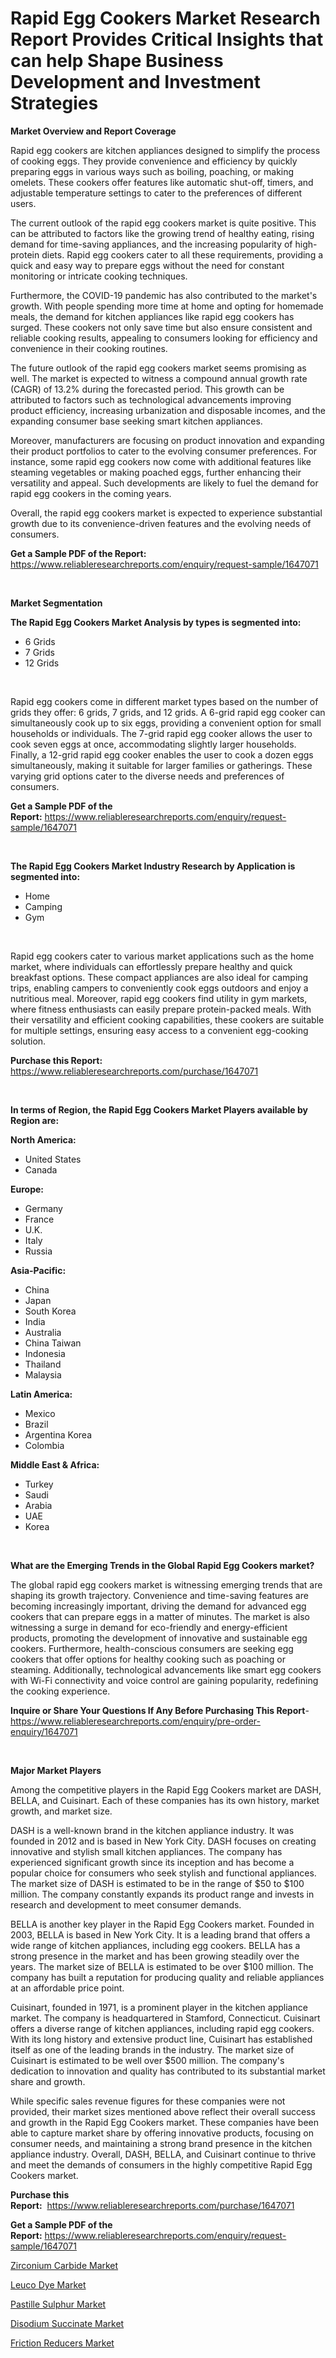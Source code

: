 <p><h1>Rapid Egg Cookers Market Research Report Provides Critical Insights that can help Shape Business Development and Investment Strategies</h1></p><p><strong>Market Overview and Report Coverage</strong></p>
<p><p>Rapid egg cookers are kitchen appliances designed to simplify the process of cooking eggs. They provide convenience and efficiency by quickly preparing eggs in various ways such as boiling, poaching, or making omelets. These cookers offer features like automatic shut-off, timers, and adjustable temperature settings to cater to the preferences of different users.</p><p>The current outlook of the rapid egg cookers market is quite positive. This can be attributed to factors like the growing trend of healthy eating, rising demand for time-saving appliances, and the increasing popularity of high-protein diets. Rapid egg cookers cater to all these requirements, providing a quick and easy way to prepare eggs without the need for constant monitoring or intricate cooking techniques.</p><p>Furthermore, the COVID-19 pandemic has also contributed to the market's growth. With people spending more time at home and opting for homemade meals, the demand for kitchen appliances like rapid egg cookers has surged. These cookers not only save time but also ensure consistent and reliable cooking results, appealing to consumers looking for efficiency and convenience in their cooking routines.</p><p>The future outlook of the rapid egg cookers market seems promising as well. The market is expected to witness a compound annual growth rate (CAGR) of 13.2% during the forecasted period. This growth can be attributed to factors such as technological advancements improving product efficiency, increasing urbanization and disposable incomes, and the expanding consumer base seeking smart kitchen appliances.</p><p>Moreover, manufacturers are focusing on product innovation and expanding their product portfolios to cater to the evolving consumer preferences. For instance, some rapid egg cookers now come with additional features like steaming vegetables or making poached eggs, further enhancing their versatility and appeal. Such developments are likely to fuel the demand for rapid egg cookers in the coming years.</p><p>Overall, the rapid egg cookers market is expected to experience substantial growth due to its convenience-driven features and the evolving needs of consumers.</p></p>
<p><strong>Get a Sample PDF of the Report:</strong> <a href="https://www.reliableresearchreports.com/enquiry/request-sample/1647071">https://www.reliableresearchreports.com/enquiry/request-sample/1647071</a></p>
<p>&nbsp;</p>
<p><strong>Market Segmentation</strong></p>
<p><strong>The Rapid Egg Cookers Market Analysis by types is segmented into:</strong></p>
<p><ul><li>6 Grids</li><li>7 Grids</li><li>12 Grids</li></ul></p>
<p>&nbsp;</p>
<p><p>Rapid egg cookers come in different market types based on the number of grids they offer: 6 grids, 7 grids, and 12 grids. A 6-grid rapid egg cooker can simultaneously cook up to six eggs, providing a convenient option for small households or individuals. The 7-grid rapid egg cooker allows the user to cook seven eggs at once, accommodating slightly larger households. Finally, a 12-grid rapid egg cooker enables the user to cook a dozen eggs simultaneously, making it suitable for larger families or gatherings. These varying grid options cater to the diverse needs and preferences of consumers.</p></p>
<p><strong>Get a Sample PDF of the Report:</strong>&nbsp;<a href="https://www.reliableresearchreports.com/enquiry/request-sample/1647071">https://www.reliableresearchreports.com/enquiry/request-sample/1647071</a></p>
<p>&nbsp;</p>
<p><strong>The Rapid Egg Cookers Market Industry Research by Application is segmented into:</strong></p>
<p><ul><li>Home</li><li>Camping</li><li>Gym</li></ul></p>
<p>&nbsp;</p>
<p><p>Rapid egg cookers cater to various market applications such as the home market, where individuals can effortlessly prepare healthy and quick breakfast options. These compact appliances are also ideal for camping trips, enabling campers to conveniently cook eggs outdoors and enjoy a nutritious meal. Moreover, rapid egg cookers find utility in gym markets, where fitness enthusiasts can easily prepare protein-packed meals. With their versatility and efficient cooking capabilities, these cookers are suitable for multiple settings, ensuring easy access to a convenient egg-cooking solution.</p></p>
<p><strong>Purchase this Report:</strong>&nbsp; <a href="https://www.reliableresearchreports.com/purchase/1647071">https://www.reliableresearchreports.com/purchase/1647071</a></p>
<p>&nbsp;</p>
<p><strong>In terms of Region, the Rapid Egg Cookers Market Players available by Region are:</strong></p>
<p>
    <p> <strong> North America: </strong>
        <ul>
            <li>United States</li>
            <li>Canada</li>
        </ul>
        </p> 
    <p> <strong> Europe: </strong>
        <ul>
            <li>Germany</li>
            <li>France</li>
            <li>U.K.</li>
            <li>Italy</li>
            <li>Russia</li>
        </ul>
        </p> 
    <p> <strong> Asia-Pacific: </strong>
        <ul>
            <li>China</li>
            <li>Japan</li>
            <li>South Korea</li>
            <li>India</li>
            <li>Australia</li>
            <li>China Taiwan</li>
            <li>Indonesia</li>
            <li>Thailand</li>
            <li>Malaysia</li>
        </ul>
        </p> 
    <p> <strong> Latin America: </strong>
        <ul>
            <li>Mexico</li>
            <li>Brazil</li>
            <li>Argentina Korea</li>
            <li>Colombia</li>
        </ul>
        </p> 
    <p> <strong> Middle East & Africa: </strong>
        <ul>
            <li>Turkey</li>
            <li>Saudi</li>
            <li>Arabia</li>
            <li>UAE</li>
            <li>Korea</li>
        </ul>
    </p>
    </p>
<p>&nbsp;</p>
<p><strong>What are the Emerging Trends in the Global Rapid Egg Cookers market?</strong></p>
<p><p>The global rapid egg cookers market is witnessing emerging trends that are shaping its growth trajectory. Convenience and time-saving features are becoming increasingly important, driving the demand for advanced egg cookers that can prepare eggs in a matter of minutes. The market is also witnessing a surge in demand for eco-friendly and energy-efficient products, promoting the development of innovative and sustainable egg cookers. Furthermore, health-conscious consumers are seeking egg cookers that offer options for healthy cooking such as poaching or steaming. Additionally, technological advancements like smart egg cookers with Wi-Fi connectivity and voice control are gaining popularity, redefining the cooking experience.</p></p>
<p><strong>Inquire or Share Your Questions If Any Before Purchasing This Report</strong>- <a href="https://www.reliableresearchreports.com/enquiry/pre-order-enquiry/1647071">https://www.reliableresearchreports.com/enquiry/pre-order-enquiry/1647071</a></p>
<p>&nbsp;</p>
<p><strong>Major Market Players</strong></p>
<p><p>Among the competitive players in the Rapid Egg Cookers market are DASH, BELLA, and Cuisinart. Each of these companies has its own history, market growth, and market size.</p><p>DASH is a well-known brand in the kitchen appliance industry. It was founded in 2012 and is based in New York City. DASH focuses on creating innovative and stylish small kitchen appliances. The company has experienced significant growth since its inception and has become a popular choice for consumers who seek stylish and functional appliances. The market size of DASH is estimated to be in the range of $50 to $100 million. The company constantly expands its product range and invests in research and development to meet consumer demands.</p><p>BELLA is another key player in the Rapid Egg Cookers market. Founded in 2003, BELLA is based in New York City. It is a leading brand that offers a wide range of kitchen appliances, including egg cookers. BELLA has a strong presence in the market and has been growing steadily over the years. The market size of BELLA is estimated to be over $100 million. The company has built a reputation for producing quality and reliable appliances at an affordable price point.</p><p>Cuisinart, founded in 1971, is a prominent player in the kitchen appliance market. The company is headquartered in Stamford, Connecticut. Cuisinart offers a diverse range of kitchen appliances, including rapid egg cookers. With its long history and extensive product line, Cuisinart has established itself as one of the leading brands in the industry. The market size of Cuisinart is estimated to be well over $500 million. The company's dedication to innovation and quality has contributed to its substantial market share and growth.</p><p>While specific sales revenue figures for these companies were not provided, their market sizes mentioned above reflect their overall success and growth in the Rapid Egg Cookers market. These companies have been able to capture market share by offering innovative products, focusing on consumer needs, and maintaining a strong brand presence in the kitchen appliance industry. Overall, DASH, BELLA, and Cuisinart continue to thrive and meet the demands of consumers in the highly competitive Rapid Egg Cookers market.</p></p>
<p><strong>Purchase this Report:</strong>&nbsp;&nbsp;<a href="https://www.reliableresearchreports.com/purchase/1647071">https://www.reliableresearchreports.com/purchase/1647071</a></p>
<p></p>
<p><strong>Get a Sample PDF of the Report:</strong>&nbsp;<a href="https://www.reliableresearchreports.com/enquiry/request-sample/1647071">https://www.reliableresearchreports.com/enquiry/request-sample/1647071</a></p>
<p><p><a href="https://medium.com/@brendajames1938/zirconium-carbide-market-the-key-to-successful-business-strategy-forecast-till-2030-7b2f8dcf464a">Zirconium Carbide Market</a></p><p><a href="https://medium.com/@juliecastro06/leuco-dye-market-trends-forecast-and-competitive-analysis-to-2030-4ed83e5c0b67">Leuco Dye Market</a></p><p><a href="https://medium.com/@loriwatson1948/pastille-sulphur-market-the-key-to-successful-business-strategy-forecast-till-2030-2ce4acfa367d">Pastille Sulphur Market</a></p><p><a href="https://medium.com/@marieriley2012/disodium-succinate-market-analysis-and-sze-forecasted-for-period-from-2023-to-2030-c49523108788">Disodium Succinate Market</a></p><p><a href="https://medium.com/@anilaxhafa2022/friction-reducers-market-size-reveals-the-best-marketing-channels-in-global-industry-3e05962b7454">Friction Reducers Market</a></p></p>